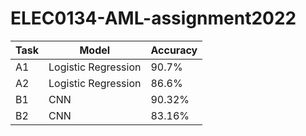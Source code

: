 # ELEC0134-AML-assignment2022

| Task | Model | Accuracy |
| ---- | ---- | ---- |
| A1 | Logistic Regression | 90.7% |
| A2 | Logistic Regression | 86.6% |
| B1 | CNN | 90.32% |
| B2 | CNN | 83.16% |
